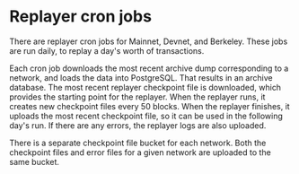 Replayer cron jobs
==================

There are replayer cron jobs for Mainnet, Devnet, and Berkeley. These
jobs are run daily, to replay a day's worth of transactions.

Each cron job downloads the most recent archive dump corresponding to
a network, and loads the data into PostgreSQL. That results in an
archive database. The most recent replayer checkpoint file is
downloaded, which provides the starting point for the replayer. When
the replayer runs, it creates new checkpoint files every 50
blocks. When the replayer finishes, it uploads the most recent
checkpoint file, so it can be used in the following day's run. If
there are any errors, the replayer logs are also uploaded.

There is a separate checkpoint file bucket for each network.  Both the
checkpoint files and error files for a given network are uploaded to
the same bucket.

